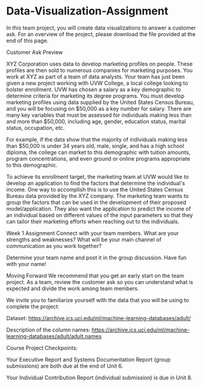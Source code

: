 # Data-Visualization-Assignment
In this team project, you will create data visualizations to answer a customer ask. For an overview of the project, please download the file provided at the end of this page.

Customer Ask Preview

XYZ Corporation uses data to develop marketing profiles on people. These profiles are then sold to numerous companies for marketing purposes. You work at XYZ as part of a team of data analysts. Your team has just been given a new project working with UVW College, a local college looking to bolster enrollment. UVW has chosen a salary as a key demographic to determine criteria for marketing its degree programs. You must develop marketing profiles using data supplied by the United States Census Bureau, and you will be focusing on $50,000 as a key number for salary. There are many key variables that must be assessed for individuals making less than and more than $50,000, including age, gender, education status, marital status, occupation, etc.

For example, if the data show that the majority of individuals making less than $50,000 is under 34 years old, male, single, and has a high school diploma, the college can market to this demographic with tuition amounts, program concentrations, and even ground or online programs appropriate to this demographic.

To achieve its enrollment target, the marketing team at UVW would like to develop an application to find the factors that determine the individual's income. One way to accomplish this is to use the United States Census Bureau data provided by the XYZ company. The marketing team wants to group the factors that can be used in the development of their proposed model/application. They also want the application to predict the income of an individual based on different values of the input parameters so that they can tailor their marketing efforts when reaching out to the individuals.

Week 1 Assignment
Connect with your team members. What are your strengths and weaknesses? What will be your main channel of communication as you work together?

Determine your team name and post it in the group discussion. Have fun with your name!

Moving Forward
We recommend that you get an early start on the team project. As a team, review the customer ask so you can understand what is expected and divide the work among team members.

We invite you to familiarize yourself with the data that you will be using to complete the project:

Dataset: https://archive.ics.uci.edu/ml/machine-learning-databases/adult/

Description of the column names: https://archive.ics.uci.edu/ml/machine-learning-databases/adult/adult.names

Course Project Checkpoints:

Your Executive Report and Systems Documentation Report (group submissions) are both due at the end of Unit 6.

Your Individual Contribution Report (individual submission) is due in Unit 8.
